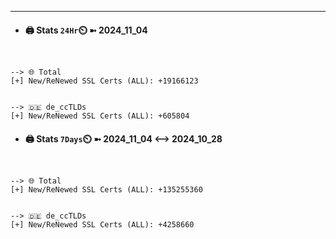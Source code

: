 

---
- #### 🖨️ **Stats** `24Hr`⏲️ ➼ 2024_11_04
```console


--> 🌐 Total
[+] New/ReNewed SSL Certs (ALL): +19166123


--> 🇩🇪 de_ccTLDs
[+] New/ReNewed SSL Certs (ALL): +605804

```

- #### 🖨️ **Stats** `7Days`⏲️ ➼ 2024_11_04 <--> 2024_10_28
```console


--> 🌐 Total
[+] New/ReNewed SSL Certs (ALL): +135255360


--> 🇩🇪 de_ccTLDs
[+] New/ReNewed SSL Certs (ALL): +4258660

```

